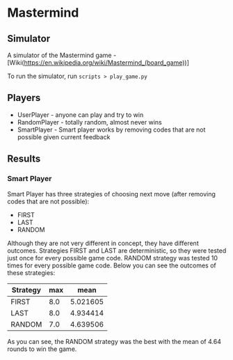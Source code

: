 # Mastermind

## Simulator

A simulator of the Mastermind game - [Wiki(https://en.wikipedia.org/wiki/Mastermind_(board_game))]

To run the simulator, run `scripts > play_game.py`

## Players

- UserPlayer - anyone can play and try to win
- RandomPlayer - totally random, almost never wins
- SmartPlayer - Smart player works by removing codes that are not possible given current feedback


## Results

### Smart Player

Smart Player has three strategies of choosing next move (after removing codes that are not possible):
- FIRST
- LAST
- RANDOM

Although they are not very different in concept, they have different outcomes. Strategies FIRST and LAST are deterministic, so they were tested just once for every possible game code. RANDOM strategy was tested 10 times for every possible game code. Below you can see the outcomes of these strategies:

| Strategy | max | mean     |
|----------|-----|----------|
| FIRST    | 8.0 | 5.021605 |
| LAST     | 8.0 | 4.934414 |
| RANDOM   | 7.0 | 4.639506 |

As you can see, the RANDOM strategy was the best with the mean of 4.64 rounds to win the game.


